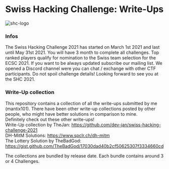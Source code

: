 # Swiss Hacking Challenge: Write-Ups

![shc-logo](https://auth.ost-dc.hacking-lab.com/auth/resources/q6otv/login/scs/img/logo.png)

### Infos
The Swiss Hacking Challenge 2021 has started on March 1st 2021 and last until May 31st 2021. You will have 3 month to complete all challenges. Top ranked players qualify for nomination to the Swiss team selection for the ECSC 2021. If you want to be always updated subscribe our mailing list.
We opened a Discord channel were you can chat / exchange with other CTF participants. Do not spoil challenge details!
Looking forward to see you at the SHC 2021.

### Write-Up collection
This repository contains a collection of all the write-ups submitted by me (mantix101). There have been other write-up collections posted by other people, who might have better solutions in comparison to mine. \
Definitely check out these other write-ups! \
Write-Up collection by TheJan: https://github.com/dev-jan/swiss-hacking-challenge-2021 \
DH-MitM Solutions: https://www.spclr.ch/dh-mitm \
The Lottery Solution by TheBadGod: https://gist.github.com/TheBadGod/17030dad40b2cf50625307f3334660cd

The collections are bundled by release date. Each bundle contains around 3 or 4 Challenges. 
